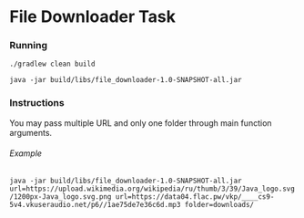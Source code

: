 # File Downloader Task

### Running
`./gradlew clean build`

`java -jar build/libs/file_downloader-1.0-SNAPSHOT-all.jar`

###  Instructions
You may pass multiple URL and only one folder through main function arguments. 

###### Example
``java -jar build/libs/file_downloader-1.0-SNAPSHOT-all.jar url=https://upload.wikimedia.org/wikipedia/ru/thumb/3/39/Java_logo.svg/1200px-Java_logo.svg.png url=https://data04.flac.pw/vkp/____cs9-5v4.vkuseraudio.net/p6//1ae75de7e36c6d.mp3 folder=downloads/``